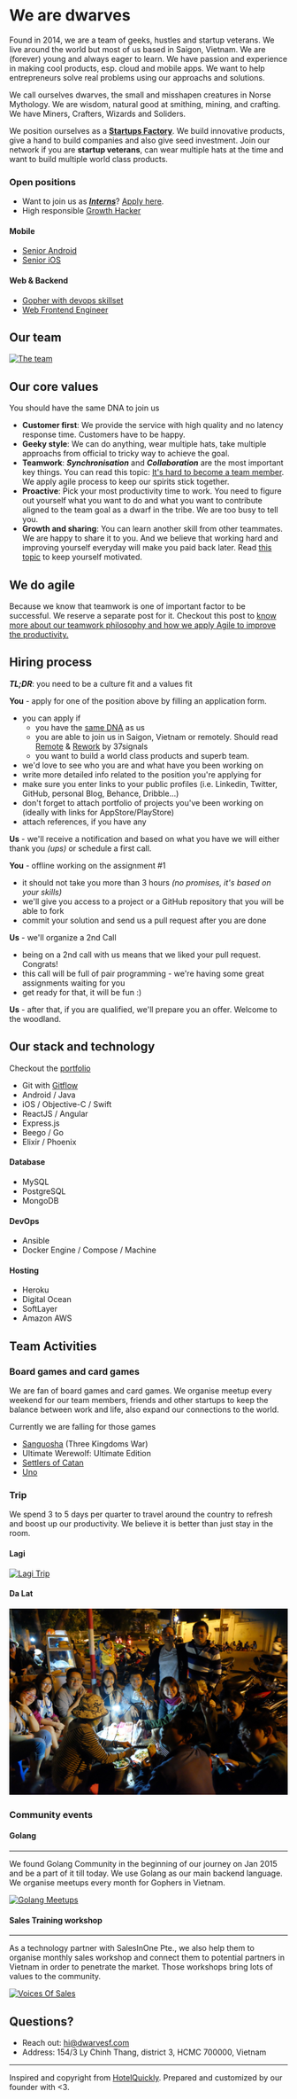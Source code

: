 # We are dwarves

Found in 2014, we are a team of geeks, hustles and startup veterans. We live around the world but most of us based in Saigon, Vietnam. We are (forever) young and always eager to learn. We have passion and experience in making cool products, esp. cloud and mobile apps. We want to help entrepreneurs solve real problems using our approachs and solutions.

We call ourselves dwarves, the small and misshapen creatures in Norse Mythology. We are wisdom, natural good at smithing, mining, and crafting. We have Miners, Crafters, Wizards and Soliders.

We position ourselves as a [**Startups Factory**](http://venturebeat.com/2015/01/18/how-venture-builders-are-changing-the-startup-model/). We build innovative products, give a hand to build companies and also give seed investment. Join our network if you are **startup veterans**, can wear multiple hats at the time and want to build multiple world class products.

### Open positions

- Want to join us as [**_Interns_**](/open-positions/Intern.md)? [Apply here](/open-positions/Intern.md).
- High responsible [Growth Hacker](/open-positions/GrowthHacker.md)

#### Mobile

- [Senior Android](/open-positions/Android.md)
- [Senior iOS](/open-positions/iOS.md)

#### Web & Backend

- [Gopher with devops skillset](/open-positions/Golang.md)
- [Web Frontend Engineer](/open-positions/Frontend.md)

## Our team

[![The team](https://raw.githubusercontent.com/dwarvesf/WeAreHiring/master/images/team-thumbnail.png)](/images/team-thumbnail.png)

## Our core values

You should have the same DNA to join us

- **Customer first**: We provide the service with high quality and no latency response time. Customers have to be happy.
- **Geeky style**: We can do anything, wear multiple hats, take multiple approachs from official to tricky way to achieve the goal.
- **Teamwork**: **_Synchronisation_** and **_Collaboration_** are the most important key things. You can read this topic: [It's hard to become a team member](http://tieubao.me/writing/2014/12/05/it-is-hard-to-become-a-team-member/). We apply agile process to keep our spirits stick together.
- **Proactive**: Pick your most productivity time to work. You need to figure out yourself what you want to do and what you want to contribute aligned to the team goal as a dwarf in the tribe. We are too busy to tell you.
- **Growth and sharing**: You can learn another skill from other teammates. We are happy to share it to you. And we believe that working hard and improving yourself everyday will make you paid back later. Read [this topic](https://www.quora.com/How-can-I-motivate-myself-to-work-hard) to keep yourself motivated.

## We do agile

Because we know that teamwork is one of important factor to be successful. We reserve a separate post for it. Checkout this post to [know more about our teamwork philosophy and how we apply Agile to improve the productivity.](/additional-info/agile.md)

## Hiring process

**_TL;DR_**: you need to be a culture fit and a values fit

**You** - apply for one of the position above by filling an application form.

* you can apply if
   * you have the [same DNA](#our-core-values) as us
   * you are able to join us in Saigon, Vietnam or remotely. Should read [Remote](http://www.amazon.com/Remote-Office-Not-Required/dp/0804137501) & [Rework](http://www.amazon.com/Rework-Jason-Fried/dp/0307463745) by 37signals
   * you want to build a world class products and superb team.
* we'd love to see who you are and what have you been working on
* write more detailed info related to the position you're applying for
* make sure you enter links to your public profiles (i.e. Linkedin, Twitter, GitHub, personal Blog, Behance, Dribble...)
* don't forget to attach portfolio of projects you've been working on (ideally with links for AppStore/PlayStore)
* attach references, if you have any

**Us** - we'll receive a notification and based on what you have we will either thank you *(ups)* or schedule a first call.

**You** - offline working on the assignment #1

* it should not take you more than 3 hours *(no promises, it's based on your skills)*
* we'll give you access to a project or a GitHub repository that you will be able to fork
* commit your solution and send us a pull request after you are done

**Us** - we'll organize a 2nd Call

* being on a 2nd call with us means that we liked your pull request. Congrats!
* this call will be full of pair programming - we're having some great assignments waiting for you
* get ready for that, it will be fun :)

**Us** - after that, if you are qualified, we'll prepare you an offer. Welcome to the woodland.

## Our stack and technology

Checkout the [portfolio](http://portfolio.dwarvesf.com/#tech)

- Git with [Gitflow](http://nvie.com/posts/a-successful-git-branching-model/)
- Android / Java
- iOS / Objective-C / Swift
- ReactJS / Angular
- Express.js
- Beego / Go
- Elixir / Phoenix

#### Database

- MySQL
- PostgreSQL
- MongoDB

#### DevOps

- Ansible
- Docker Engine / Compose / Machine

#### Hosting

- Heroku
- Digital Ocean
- SoftLayer
- Amazon AWS

## Team Activities

### Board games and card games

We are fan of board games and card games. We organise meetup every weekend for our team members, friends and other startups to keep the balance between work and life, also expand our connections to the world.

Currently we are falling for those games

- [Sanguosha](http://sanguosha.com) (Three Kingdoms War)
- Ultimate Werewolf: Ultimate Edition
- [Settlers of Catan](http://www.catan.com)
- [Uno](https://en.wikipedia.org/wiki/Uno_(card_game))

### Trip

We spend 3 to 5 days per quarter to travel around the country to refresh and boost up our productivity. We believe it is better than just stay in the room.

#### Lagi

[![Lagi Trip](https://raw.githubusercontent.com/dwarvesf/WeAreHiring/master/images/lagi.jpg)](/images/lagi.jpg)

#### Da Lat

[![Da Lat Trip](https://raw.githubusercontent.com/dwarvesf/WeAreHiring/master/images/dalat.jpg)](/images/dalat.jpg)

### Community events

#### Golang
-----

We found Golang Community in the beginning of our journey on Jan 2015 and be a part of it till today. We use Golang as our main backend language. We organise meetups every month for Gophers in Vietnam.

[![Golang Meetups](https://raw.githubusercontent.com/dwarvesf/WeAreHiring/master/images/golang-meetup.jpg)](/images/golang-meetup.jpg)

#### Sales Training workshop
-----

As a technology partner with SalesInOne Pte., we also help them to organise monthly sales workshop and connect them to potential partners in Vietnam in order to penetrate the market. Those workshops bring lots of values to the community.

[![Voices Of Sales](https://raw.githubusercontent.com/dwarvesf/WeAreHiring/master/images/vos-workshop.jpg)](/images/vos-workshop.jpg)

## Questions?

- Reach out: hi@dwarvesf.com
- Address: 154/3 Ly Chinh Thang, district 3, HCMC 700000, Vietnam

------

Inspired and copyright from [HotelQuickly](https://github.com/HotelQuickly/WeAreHiring). Prepared and customized by our founder with <3.